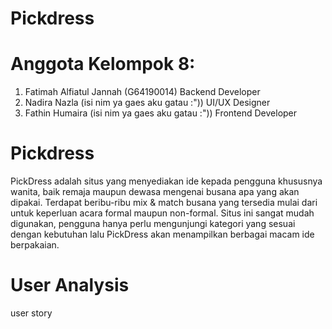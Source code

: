 # Pickdress

# Anggota Kelompok 8:
1. Fatimah Alfiatul Jannah (G64190014) Backend Developer
2. Nadira Nazla (isi nim ya gaes aku gatau :")) UI/UX Designer
3. Fathin Humaira (isi nim ya gaes aku gatau :")) Frontend Developer

# Pickdress
PickDress adalah situs yang menyediakan ide kepada pengguna khususnya wanita, baik remaja maupun dewasa mengenai busana apa yang akan dipakai. Terdapat beribu-ribu mix & match busana yang tersedia mulai dari untuk keperluan acara formal maupun non-formal. Situs ini sangat mudah digunakan, pengguna hanya perlu mengunjungi kategori yang sesuai dengan kebutuhan lalu PickDress akan menampilkan berbagai macam ide berpakaian.

# User Analysis
user story






